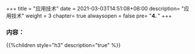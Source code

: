 +++
title = "应用技术"
date =  2021-03-03T14:51:08+08:00
description= "应用技术"
weight = 3
chapter= true
alwaysopen = false
pre= "<b>4. </b>"
+++

### 内容：

{{%children style="h3" description="true" %}}